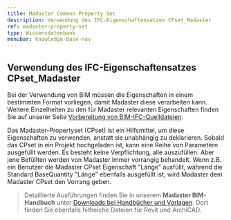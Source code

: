 ```yaml
---
title: Madaster Common Property Set
description: Verwendung des IFC-Eigenschaftensatzes CPset_Madaster
ref: madaster-property-set
type: Wissensdatenbank
menubar: knowledge-base-nav
---
```


## Verwendung des IFC-Eigenschaftensatzes CPset_Madaster

Bei der Verwendung von BIM müssen die Eigenschaften in einem bestimmten Format vorliegen, damit Madaster diese verarbeiten kann. Weitere Einzelheiten zu den für Madaster relevanten Eigenschaften finden Sie auf unserer Seite [Vorbereitung von BIM-IFC-Quelldateien](./preparing-bim-ifc-source-files.md).

Das Madaster-Propertyset (CPset) ist ein Hilfsmittel, um diese Eigenschaften zu verwenden, anstatt sie unabhängig zu deklarieren. Sobald das CPset in ein Projekt hochgeladen ist, kann eine Reihe von Parametern ausgefüllt werden. Es besteht keine Verpflichtung, alle auszufüllen. Aber jene Befüllten werden von Madaster immer vorrangig behandelt.
Wenn z.B. ein Benutzer die Madaster CPset Eigenschaft "Länge" ausfüllt, während die Standard BaseQuantity "Länge" ebenfalls ausgefüllt ist, wird Madaster dem Madaster CPset den Vorrang geben.

> Detaillierte Ausführungen finden Sie in unserem **Madaster BIM-Handbuch** unter <a href="/ch/de/resources/downloads" target="_blank">Downloads bei Handbücher und Vorlagen</a>. Dort finden Sie ebenfalls hilfreiche Dateien für Revit und ArchiCAD.
